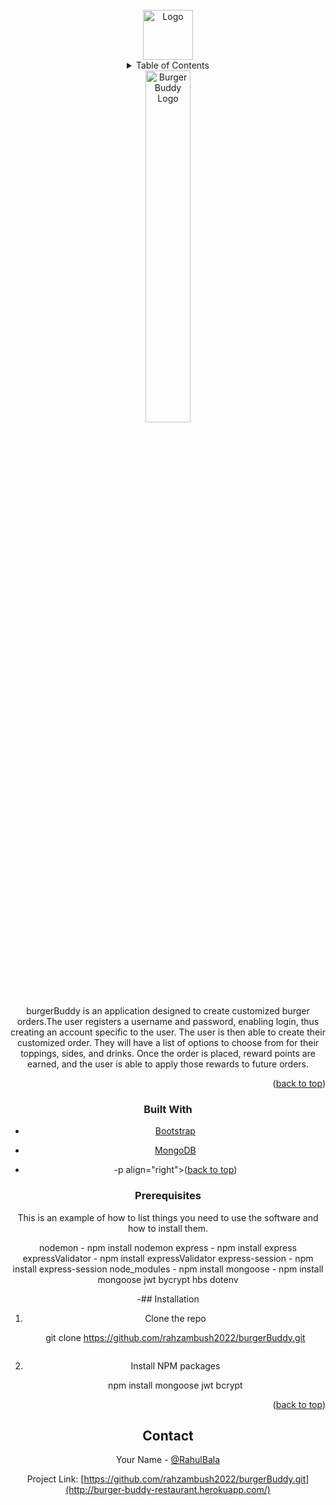 <div id="top"></div>

<!-- PROJECT LOGO -->
<br />
<div align="center">
  <a href="https://github.com/rahzambush2022/burgerBuddy.git">
    <img src="/images/logo.png" alt="Logo" width="80" height="80">
  </a>

<!-- TABLE OF CONTENTS -->
<details>
  <summary>Table of Contents</summary>
  <ol>
    <li>
      <a href="#about-the-project">About The Project</a>
      <ul>
        <li><a href="#built-with">Built With</a></li>
      </ul>
    </li>
    <li>
      <ul>
        <li><a href="#prerequisites">Prerequisites</a></li>
        <li><a href="#installation">Installation</a></li>
      </ul>
    </li>
    <li><a href="#contributing">Contributing</a></li>
    <li><a href="#contact">Contact</a></li>
    <li><a href="#acknowledgments">Acknowledgments</a></li>
  </ol>
</details>

<!-- ABOUT THE PROJECT -->

<img src="/images/logo.png" alt="Burger Buddy Logo" style="margin: auto; text-align: center; width: 38%">
</img>
<p style = "text-align: center">
burgerBuddy is an application designed to create customized burger orders.The user registers a username and password, enabling login, thus creating an account specific to the user. The user is then able to create their customized order. They will have a list of options to choose from for their toppings, sides, and drinks. Once the order is placed, reward points are earned, and the user is able to apply those rewards to future orders.</p>

<p align="right">(<a href="#top">back to top</a>)</p>

### Built With

- [Bootstrap](https://getbootstrap.com)
- [MongoDB](https://mongodb.com)

- -p align="right">(<a href="#top">back to top</a>)</p>

### Prerequisites

This is an example of how to list things you need to use the software and how to install them.

nodemon - npm install nodemon
express - npm install express
expressValidator - npm install expressValidator
express-session - npm install express-session
node_modules - npm install 
mongoose - npm install mongoose
jwt
bycrypt
hbs
dotenv

-## Installation

1. Clone the repo
   
   git clone https://github.com/rahzambush2022/burgerBuddy.git
   ```
2. Install NPM packages
   
   npm install
   mongoose
   jwt
   bcrypt

   

<p align="right">(<a href="#top">back to top</a>)</p>


## Contact

Your Name - [@RahulBala](https://www.linkedin.com/in/rahul-bala-3b153b102/)

Project Link: [https://github.com/rahzambush2022/burgerBuddy.git](http://burger-buddy-restaurant.herokuapp.com/)
